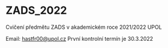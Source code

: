 # ZADS_2022
Cvičení předmětu ZADS v akademickém roce 2021/2022 UPOL

Email: hastfr00@upol.cz
První kontrolní termín je 30.3.2022